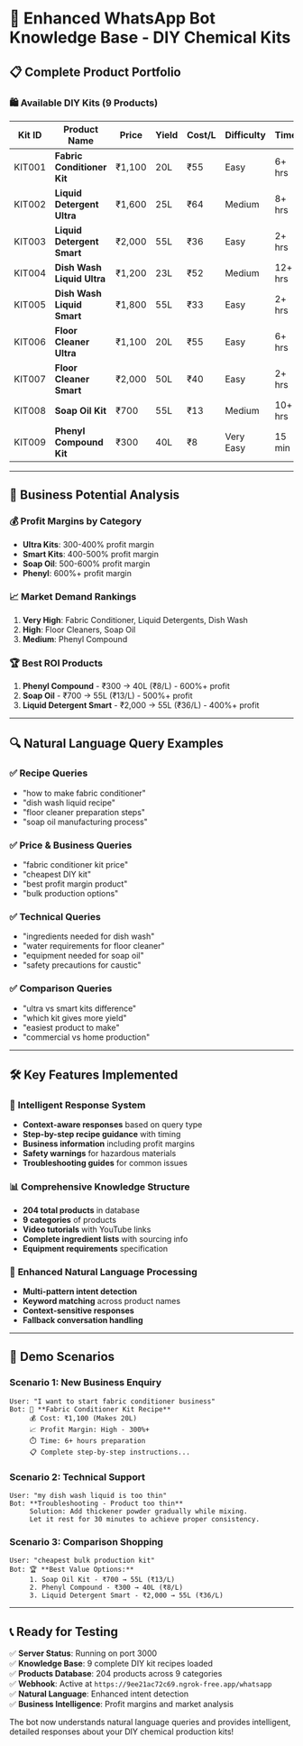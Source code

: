 # 🧪 Enhanced WhatsApp Bot Knowledge Base - DIY Chemical Kits

## 📋 **Complete Product Portfolio**

### 🛍️ **Available DIY Kits (9 Products)**

| Kit ID | Product Name | Price | Yield | Cost/L | Difficulty | Time |
|--------|-------------|-------|--------|---------|------------|------|
| KIT001 | **Fabric Conditioner Kit** | ₹1,100 | 20L | ₹55 | Easy | 6+ hrs |
| KIT002 | **Liquid Detergent Ultra** | ₹1,600 | 25L | ₹64 | Medium | 8+ hrs |
| KIT003 | **Liquid Detergent Smart** | ₹2,000 | 55L | ₹36 | Easy | 2+ hrs |
| KIT004 | **Dish Wash Liquid Ultra** | ₹1,200 | 23L | ₹52 | Medium | 12+ hrs |
| KIT005 | **Dish Wash Liquid Smart** | ₹1,800 | 55L | ₹33 | Easy | 2+ hrs |
| KIT006 | **Floor Cleaner Ultra** | ₹1,100 | 20L | ₹55 | Easy | 6+ hrs |
| KIT007 | **Floor Cleaner Smart** | ₹2,000 | 50L | ₹40 | Easy | 2+ hrs |
| KIT008 | **Soap Oil Kit** | ₹700 | 55L | ₹13 | Medium | 10+ hrs |
| KIT009 | **Phenyl Compound Kit** | ₹300 | 40L | ₹8 | Very Easy | 15 min |

---

## 🎯 **Business Potential Analysis**

### 💰 **Profit Margins by Category**
- **Ultra Kits**: 300-400% profit margin
- **Smart Kits**: 400-500% profit margin  
- **Soap Oil**: 500-600% profit margin
- **Phenyl**: 600%+ profit margin

### 📈 **Market Demand Rankings**
1. **Very High**: Fabric Conditioner, Liquid Detergents, Dish Wash
2. **High**: Floor Cleaners, Soap Oil
3. **Medium**: Phenyl Compound

### 🏆 **Best ROI Products**
1. **Phenyl Compound** - ₹300 → 40L (₹8/L) - 600%+ profit
2. **Soap Oil** - ₹700 → 55L (₹13/L) - 500%+ profit
3. **Liquid Detergent Smart** - ₹2,000 → 55L (₹36/L) - 400%+ profit

---

## 🔍 **Natural Language Query Examples**

### ✅ **Recipe Queries**
- "how to make fabric conditioner"
- "dish wash liquid recipe"
- "floor cleaner preparation steps"
- "soap oil manufacturing process"

### ✅ **Price & Business Queries**
- "fabric conditioner kit price"
- "cheapest DIY kit"
- "best profit margin product"
- "bulk production options"

### ✅ **Technical Queries**
- "ingredients needed for dish wash"
- "water requirements for floor cleaner"
- "equipment needed for soap oil"
- "safety precautions for caustic"

### ✅ **Comparison Queries**
- "ultra vs smart kits difference"
- "which kit gives more yield"
- "easiest product to make"
- "commercial vs home production"

---

## 🛠️ **Key Features Implemented**

### 🧠 **Intelligent Response System**
- **Context-aware responses** based on query type
- **Step-by-step recipe guidance** with timing
- **Business information** including profit margins
- **Safety warnings** for hazardous materials
- **Troubleshooting guides** for common issues

### 📊 **Comprehensive Knowledge Structure**
- **204 total products** in database
- **9 categories** of products
- **Video tutorials** with YouTube links
- **Complete ingredient lists** with sourcing info
- **Equipment requirements** specification

### 🔄 **Enhanced Natural Language Processing**
- **Multi-pattern intent detection** 
- **Keyword matching** across product names
- **Context-sensitive responses**
- **Fallback conversation handling**

---

## 🎪 **Demo Scenarios**

### **Scenario 1: New Business Enquiry**
```
User: "I want to start fabric conditioner business"
Bot: 🧪 **Fabric Conditioner Kit Recipe**
     💰 Cost: ₹1,100 (Makes 20L)
     📈 Profit Margin: High - 300%+
     ⏱️ Time: 6+ hours preparation
     📋 Complete step-by-step instructions...
```

### **Scenario 2: Technical Support**
```
User: "my dish wash liquid is too thin"
Bot: **Troubleshooting - Product too thin**
     Solution: Add thickener powder gradually while mixing.
     Let it rest for 30 minutes to achieve proper consistency.
```

### **Scenario 3: Comparison Shopping**
```
User: "cheapest bulk production kit"
Bot: 🏆 **Best Value Options:**
     1. Soap Oil Kit - ₹700 → 55L (₹13/L)
     2. Phenyl Compound - ₹300 → 40L (₹8/L)
     3. Liquid Detergent Smart - ₹2,000 → 55L (₹36/L)
```

---

## 📞 **Ready for Testing**

✅ **Server Status**: Running on port 3000  
✅ **Knowledge Base**: 9 complete DIY kit recipes loaded  
✅ **Products Database**: 204 products across 9 categories  
✅ **Webhook**: Active at `https://9ee21ac72c69.ngrok-free.app/whatsapp`  
✅ **Natural Language**: Enhanced intent detection  
✅ **Business Intelligence**: Profit margins and market analysis  

The bot now understands natural language queries and provides intelligent, detailed responses about your DIY chemical production kits!